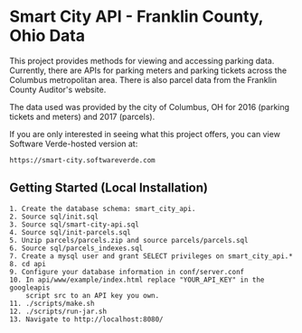 # Smart City API - Franklin County, Ohio Data

This project provides methods for viewing and accessing parking data.
Currently, there are APIs for parking meters and parking tickets across the
Columbus metropolitan area.  There is also parcel data from the Franklin
County Auditor's website.

The data used was provided by the city of Columbus, OH for 2016 (parking
tickets and meters) and 2017 (parcels).

If you are only interested in seeing what this project offers, you can view
Software Verde-hosted version at:

    https://smart-city.softwareverde.com

## Getting Started (Local Installation)
    1. Create the database schema: smart_city_api.
    2. Source sql/init.sql
    3. Source sql/smart-city-api.sql
    4. Source sql/init-parcels.sql
    5. Unzip parcels/parcels.zip and source parcels/parcels.sql
    6. Source sql/parcels_indexes.sql
    7. Create a mysql user and grant SELECT privileges on smart_city_api.*
    8. cd api
    9. Configure your database information in conf/server.conf
    10. In api/www/example/index.html replace "YOUR_API_KEY" in the googleapis
        script src to an API key you own.
    11. ./scripts/make.sh
    12. ./scripts/run-jar.sh
    13. Navigate to http://localhost:8080/

